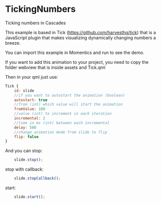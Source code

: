 TickingNumbers
===============

Ticking numbers in Cascades

This example is based in Tick (https://github.com/harvesthq/tick) that is a JavaScript plugin that makes visualizing dynamically changing numbers a breeze.

You can import this example in Momentics and run to see the demo.

If you want to add this animation to your project, you need to copy the folder webview that is inside assets and Tick.qml

Then in your qml just use:

```js
Tick {
    id: slide
    //if you want to autostart the animation (boolean)
    autostart: true
    //from (int) which value will start the animation
    fromValue: 100
    //value (int) to increment in each iteration
    incremental: 2
    //time in ms (int) between each incremental
    delay: 500
    //change animation mode from slide to flip
    flip: false
}
```

And you can stop:

```js
	slide.stop();
```

stop with callback:

```js
	slide.stopCallback();
```

start:

```js
	slide.start();
```